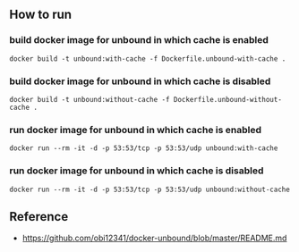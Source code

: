 ## How to run

### build docker image for unbound in which cache is enabled

```shell
docker build -t unbound:with-cache -f Dockerfile.unbound-with-cache .
```

### build docker image for unbound in which cache is disabled

```shell
docker build -t unbound:without-cache -f Dockerfile.unbound-without-cache .
```

### run docker image for unbound in which cache is enabled
```shell
docker run --rm -it -d -p 53:53/tcp -p 53:53/udp unbound:with-cache
```

### run docker image for unbound in which cache is disabled
```shell
docker run --rm -it -d -p 53:53/tcp -p 53:53/udp unbound:without-cache
```

## Reference

- <https://github.com/obi12341/docker-unbound/blob/master/README.md>
